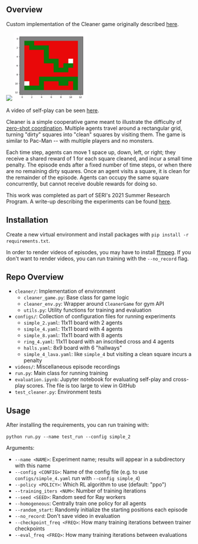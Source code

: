 ## Overview

Custom implementation of the Cleaner game originally described [here](https://github.com/Bigpig4396/Multi-Agent-Reinforcement-Learning-Environment/blob/master/env_Cleaner/Cleaner.pdf).

![](https://raw.githubusercontent.com/bengreenberg5/zsc-cleaner/master/cleaner_simple.png)
<img src="cleaner_simple.png" width=200/>

A video of self-play can be seen [here](https://www.youtube.com/watch?v=NcSvX9B6ACs).

Cleaner is a simple cooperative game meant to illustrate the difficulty of [zero-shot coordination](https://arxiv.org/abs/2106.06613v1). Multiple agents travel around a rectangular grid, turning "dirty" squares into "clean" squares by visiting them. The game is similar to Pac-Man -- with multiple players and no monsters.

Each time step, agents can move 1 space up, down, left, or right; they receive a shared reward of 1 for each square cleaned, and incur a small time penalty. The episode ends after a fixed number of time steps, or when there are no remaining dirty squares. Once an agent visits a square, it is clean for the remainder of the episode. Agents can occupy the same square concurrently, but cannot receive double rewards for doing so.

This work was completed as part of SERI's 2021 Summer Research Program. A write-up describing the experiments can be found [here](https://drive.google.com/file/d/1bb4MJENEPSIdV0O4P_QrhDJC8UfPVZU5/view?usp=sharing).

## Installation

Create a new virtual environment and install packages with `pip install -r requirements.txt`.

In order to render videos of episodes, you may have to install [ffmpeg](). If you don't want to render videos, you can run training with the `--no_record` flag.

## Repo Overview

- `cleaner/`: Implementation of environment
    - `cleaner_game.py`: Base class for game logic
    - `cleaner_env.py`: Wrapper around `CleanerGame` for gym API
    - `utils.py`: Utility functions for training and evaluation
- `configs/`: Collection of configuration files for running experiments
    - `simple_2.yaml`: 11x11 board with 2 agents
    - `simple_4.yaml`: 11x11 board with 4 agents
    - `simple_8.yaml`: 11x11 board with 8 agents
    - `ring_4.yaml`: 11x11 board with an inscribed cross and 4 agents
    - `halls.yaml`: 8x9 board with 6 "hallways"
    - `simple_4_lava.yaml`: like `simple_4` but visiting a clean square incurs a penalty
- `videos/`: Miscellaneous episode recordings
- `run.py`: Main class for running training
- `evaluation.ipynb`: Jupyter notebook for evaluating self-play and cross-play scores. The file is too large to view in GitHub
- `test_cleaner.py`: Environment tests

## Usage

After installing the requirements, you can run training with:

```python run.py --name test_run --config simple_2```

Arguments:
- `--name <NAME>`: Experiment name; results will appear in a subdirectory with this name
- `--config <CONFIG>`: Name of the config file (e.g. to use `configs/simple_4.yaml` run with `--config simple_4`)
- `--policy <POLICY>`: Which RL algorithm to use (default: "ppo")
- `--training_iters <NUM>`: Number of training iterations
- `--seed <SEED>`: Random seed for Ray workers
- `--homogeneous`: Centrally train one policy for all agents
- `--random_start`: Randomly initialize the starting positions each episode
- `--no_record`: Don't save video in evaluation
- `--checkpoint_freq <FREQ>`: How many training iterations between trainer checkpoints
- `--eval_freq <FREQ>`: How many training iterations between evaluations

